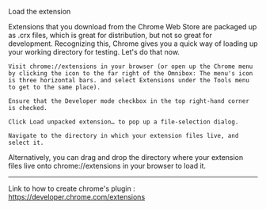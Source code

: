 Load the extension

Extensions that you download from the Chrome Web Store are packaged up as .crx files, which is great for distribution, but not so great for development. Recognizing this, Chrome gives you a quick way of loading up your working directory for testing. Let's do that now.

    Visit chrome://extensions in your browser (or open up the Chrome menu by clicking the icon to the far right of the Omnibox: The menu's icon is three horizontal bars. and select Extensions under the Tools menu to get to the same place).

    Ensure that the Developer mode checkbox in the top right-hand corner is checked.

    Click Load unpacked extension… to pop up a file-selection dialog.

    Navigate to the directory in which your extension files live, and select it.

Alternatively, you can drag and drop the directory where your extension files live onto chrome://extensions in your browser to load it. 

*********
Link to how to create chrome's plugin : https://developer.chrome.com/extensions